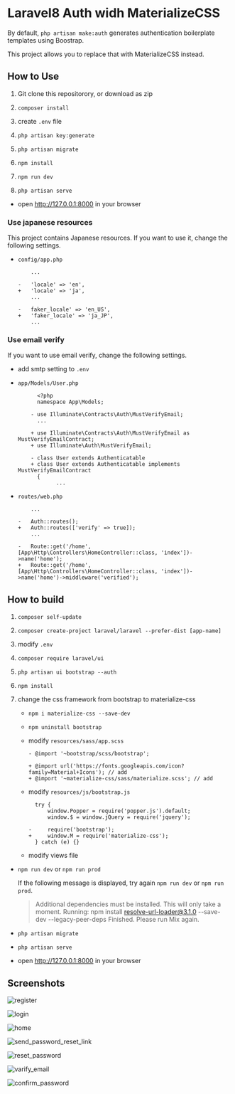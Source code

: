 # Laravel8 Auth widh MaterializeCSS

By default, `php artisan make:auth` generates authentication boilerplate templates using Boostrap.

This project allows you to replace that with MaterializeCSS instead.

## How to Use

1. Git clone this repositorory, or download as zip

1. `composer install`

1. create `.env` file

1. `php artisan key:generate`

1. `php artisan migrate`

1. `npm install`

1. `npm run dev`

1. `php artisan serve`

- open <a href="http://127.0.0.1:8000" target="_blank">http://127.0.0.1:8000</a> in your browser

### Use japanese resources

This project contains Japanese resources.
If you want to use it, change the following settings.

- `config/app.php`

    ```
        ...

    -   'locale' => 'en',
    +   'locale' => 'ja',
        ...

    -   faker_locale' => 'en_US',
    +   'faker_locale' => 'ja_JP',
        ...
    ```

### Use email verify

If you want to use email verify, change the following settings.

- add smtp setting to `.env`

- `app/Models/User.php`

    ```
          <?php
          namespace App\Models;

        - use Illuminate\Contracts\Auth\MustVerifyEmail;
          ...

        + use Illuminate\Contracts\Auth\MustVerifyEmail as MustVerifyEmailContract;
        + use Illuminate\Auth\MustVerifyEmail;

        - class User extends Authenticatable
        + class User extends Authenticatable implements MustVerifyEmailContract
          {
                ...
    ```

- `routes/web.php`

    ```
        ...

    -   Auth::routes();
    +   Auth::routes(['verify' => true]);
        ...

    -   Route::get('/home', [App\Http\Controllers\HomeController::class, 'index'])->name('home');
    +   Route::get('/home', [App\Http\Controllers\HomeController::class, 'index'])->name('home')->middleware('verified');
    ```

## How to build

1. `composer self-update`

1. `composer create-project laravel/laravel --prefer-dist [app-name]`

1. modify `.env`

1. `composer require laravel/ui`

1. `php artisan ui bootstrap --auth`

1. `npm install`

1. change the css framework from bootstrap to materialize-css

    - `npm i materialize-css --save-dev`

    - `npm uninstall bootstrap`

    - modify `resources/sass/app.scss`

        ```
        - @import '~bootstrap/scss/bootstrap';

        + @import url('https://fonts.googleapis.com/icon?family=Material+Icons'); // add
        + @import '~materialize-css/sass/materialize.scss'; // add
        ```

    - modify `resources/js/bootstrap.js`

        ```
          try {
              window.Popper = require('popper.js').default;
              window.$ = window.jQuery = require('jquery');

        -     require('bootstrap');
        +     window.M = require('materialize-css');
          } catch (e) {}
        ```

    - modify views file

- `npm run dev` or `npm run prod`

    If the following message is displayed, try again `npm run dev` or `npm run prod`.

    > Additional dependencies must be installed. This will only take a moment.
    > Running: npm install resolve-url-loader@3.1.0 --save-dev --legacy-peer-deps
    > Finished. Please run Mix again.

- `php artisan migrate`

- `php artisan serve`

- open <a href="http://127.0.0.1:8000" target="_blank">http://127.0.0.1:8000</a> in your browser

## Screenshots

![register](screenshot/register.png)

![login](screenshot/login.png)

![home](screenshot/home.png)

![send_password_reset_link](screenshot/send_password_reset_link.png)

![reset_password](screenshot/reset_password.png)

![varify_email](screenshot/varify_email.png)

![confirm_password](screenshot/confirm_password.png)


